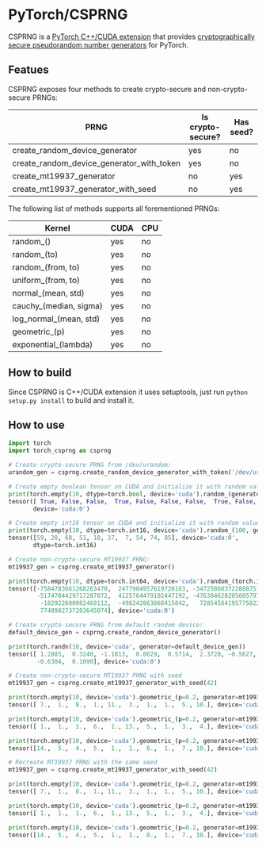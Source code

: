 # PyTorch/CSPRNG

CSPRNG is a [PyTorch C++/CUDA extension](https://pytorch.org/tutorials/advanced/cpp_extension.html) that provides [cryptographically secure pseudorandom number generators](https://en.wikipedia.org/wiki/Cryptographically_secure_pseudorandom_number_generator) for PyTorch.

## Featues

CSPRNG exposes four methods to create crypto-secure and non-crypto-secure PRNGs:

| PRNG                                      | Is crypto-secure? | Has seed? |
|-------------------------------------------|-------------------|-----------|
| create_random_device_generator            |         yes       |    no     |
| create_random_device_generator_with_token |         yes       |    no     |
| create_mt19937_generator                  |         no        |    yes    |
| create_mt19937_generator_with_seed        |         no        |    yes    |

The following list of methods supports all forementioned PRNGs:

| Kernel                 | CUDA | CPU |
|------------------------|------|-----|
| random_()              | yes  | no  |
| random_(to)            | yes  | no  |
| random_(from, to)      | yes  | no  |
| uniform_(from, to)     | yes  | no  |
| normal_(mean, std)     | yes  | no  |
| cauchy_(median, sigma) | yes  | no  |
| log_normal_(mean, std) | yes  | no  |
| geometric_(p)          | yes  | no  |
| exponential_(lambda)   | yes  | no  |

## How to build

Since CSPRNG is C++/CUDA extension it uses setuptools, just run `python setup.py install` to build and install it.

## How to use

```python
import torch
import torch_csprng as csprng

# Create crypto-secure PRNG from /dev/urandom:
urandom_gen = csprng.create_random_device_generator_with_token('/dev/urandom')

# Create empty boolean tensor on CUDA and initialize it with random values from urandom_gen:
print(torch.empty(10, dtype=torch.bool, device='cuda').random_(generator=urandom_gen))
tensor([ True, False, False,  True, False, False, False,  True, False, False],
       device='cuda:0')

# Create empty int16 tensor on CUDA and initialize it with random values in range [0, 100) from urandom_gen:
print(torch.empty(10, dtype=torch.int16, device='cuda').random_(100, generator=urandom_gen))
tensor([59, 20, 68, 51, 18, 37,  7, 54, 74, 85], device='cuda:0',
       dtype=torch.int16)

# Create non-crypto-secure MT19937 PRNG:
mt19937_gen = csprng.create_mt19937_generator()

print(torch.empty(10, dtype=torch.int64, device='cuda').random_(torch.iinfo(torch.int64).min, to=None, generator=mt19937_gen))
tensor([-7584783661268263470,  2477984957619728163, -3472586837228887516,
        -5174704429717287072,  4125764479102447192, -4763846282056057972,
         -182922600982469112,  -498242863868415842,   728545841957750221,
         7740902737283645074], device='cuda:0')

# Create crypto-secure PRNG from default random device:
default_device_gen = csprng.create_random_device_generator()

print(torch.randn(10, device='cuda', generator=default_device_gen))
tensor([ 1.2885,  0.3240, -1.1813,  0.8629,  0.5714,  2.3720, -0.5627, -0.5551,
        -0.6304,  0.1090], device='cuda:0')

# Create non-crypto-secure MT19937 PRNG with seed
mt19937_gen = csprng.create_mt19937_generator_with_seed(42)

print(torch.empty(10, device='cuda').geometric_(p=0.2, generator=mt19937_gen))
tensor([ 7.,  1.,  8.,  1., 11.,  3.,  1.,  1.,  5., 10.], device='cuda:0')

print(torch.empty(10, device='cuda').geometric_(p=0.2, generator=mt19937_gen))
tensor([ 1.,  1.,  1.,  6.,  1., 13.,  5.,  1.,  3.,  4.], device='cuda:0')

print(torch.empty(10, device='cuda').geometric_(p=0.2, generator=mt19937_gen))
tensor([14.,  5.,  4.,  5.,  1.,  1.,  8.,  1.,  7., 10.], device='cuda:0')

# Recreate MT19937 PRNG with the same seed
mt19937_gen = csprng.create_mt19937_generator_with_seed(42)

print(torch.empty(10, device='cuda').geometric_(p=0.2, generator=mt19937_gen))
tensor([ 7.,  1.,  8.,  1., 11.,  3.,  1.,  1.,  5., 10.], device='cuda:0')

print(torch.empty(10, device='cuda').geometric_(p=0.2, generator=mt19937_gen))
tensor([ 1.,  1.,  1.,  6.,  1., 13.,  5.,  1.,  3.,  4.], device='cuda:0')

print(torch.empty(10, device='cuda').geometric_(p=0.2, generator=mt19937_gen))
tensor([14.,  5.,  4.,  5.,  1.,  1.,  8.,  1.,  7., 10.], device='cuda:0')

```
